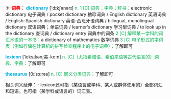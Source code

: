☀ <font color="red">**词典：**</font>
<font color="sky blue">**dictionary**</font> ['dɪkʃənərɪ] 
<font color="#00b050">n. 1 [C] 词典；字典；辞书：</font>electronic dictionary 电子词典 / pocket dictionary 袖珍词典 / English dictionary 英语词典 / English-Spanish dictionary 英语-西班牙语词典 / bilingual, monolingual dictionary 双语词典；单语词典 / learner’s dictionary 学习型词典 / to look up in the dictionary 查词典 / dictionary entry 词典中的词条 <font color="#00b050">2 [C] 解释某一学科的词汇术语的一本书：</font>a dictionary of mathematics 数学词典 <font color="#00b050">3 [C] 电子形式的字词表（例如存储在计算机的拼写检查程序上的电子词典）：</font>了解即可
           
<font color="sky blue">**lexicon**</font> [ˈleksɪkən;美-kɑ:n]
<font color="#00b050">n. [C]（尤指希腊语、希伯来语等古代语言的）词典、字典：</font>了解即可
            
<font color="sky blue">**thesaurus**</font> [θɪˈsɔ:rəs]
<font color="#00b050">n. [C] 同义分类词典：</font>了解即可

相关词义延伸：
· lexicon还可指（某语言或学科、某人或群体使用的）全部词汇和短语。也可指（某学科或语言的）词汇表。
 
